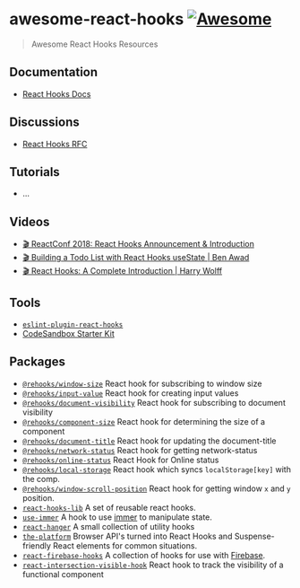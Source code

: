 # awesome-react-hooks [![Awesome](https://awesome.re/badge.svg)](https://awesome.re)

> Awesome React Hooks Resources

## Documentation

- [React Hooks Docs](https://reactjs.org/docs/hooks-intro.html)

## Discussions

- [React Hooks RFC](https://github.com/reactjs/rfcs/pull/68)

## Tutorials

- ...

## Videos

- [🎬 ReactConf 2018: React Hooks Announcement & Introduction](https://www.youtube.com/watch?v=dpw9EHDh2bM)
- [🎬 Building a Todo List with React Hooks useState | Ben Awad](https://www.youtube.com/watch?v=cAZ-fOd1RpA)
- [🎬 React Hooks: A Complete Introduction | Harry Wolff](https://www.youtube.com/watch?v=jd8R0a2Ur8Q)

## Tools

- [`eslint-plugin-react-hooks`](https://www.npmjs.com/package/eslint-plugin-react-hooks)
- [CodeSandbox Starter Kit](https://codesandbox.io/s/7y6o4282lq)

## Packages

- [`@rehooks/window-size`](https://github.com/rehooks/window-size) React hook for subscribing to window size
- [`@rehooks/input-value`](https://github.com/rehooks/input-value) React hook for creating input values
- [`@rehooks/document-visibility`](https://github.com/rehooks/document-visibility) React hook for subscribing to document visibility
- [`@rehooks/component-size`](https://github.com/rehooks/component-size) React hook for determining the size of a component
- [`@rehooks/document-title`](https://github.com/rehooks/document-title) React hook for updating the document-title
- [`@rehooks/network-status`](https://github.com/rehooks/network-status) React hook for getting network-status
- [`@rehooks/online-status`](https://github.com/rehooks/online-status) React Hook for Online status
- [`@rehooks/local-storage`](https://github.com/rehooks/local-storage) React hook which syncs `localStorage[key]` with the comp.
- [`@rehooks/window-scroll-position`](https://github.com/rehooks/window-scroll-position) React hook for getting window `x` and `y` position.
- [`react-hooks-lib`](https://github.com/beizhedenglong/react-hooks-lib) A set of reusable react hooks.
- [`use-immer`](https://github.com/mweststrate/use-immer) A hook to use [immer](https://github.com/mweststrate/immer) to manipulate state.
- [`react-hanger`](https://github.com/kitze/react-hanger) A small collection of utility hooks
- [`the-platform`](https://github.com/palmerhq/the-platform) Browser API's turned into React Hooks and Suspense-friendly React elements for common situations.
- [`react-firebase-hooks`](https://github.com/csfrequency/react-firebase-hooks) A collection of hooks for use with [Firebase](https://firebase.google.com).
- [`react-intersection-visible-hook`](https://github.com/AvraamMavridis/react-intersection-visible-hook) React hook to track the visibility of a functional component
